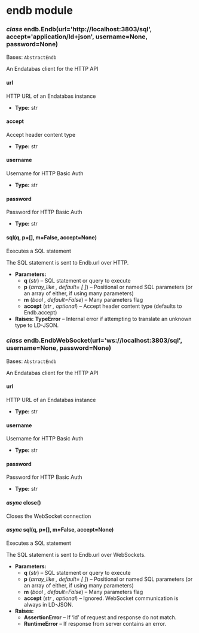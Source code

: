 # endb module

### *class* endb.Endb(url='http://localhost:3803/sql', accept='application/ld+json', username=None, password=None)

Bases: `AbstractEndb`

An Endatabas client for the HTTP API

#### url

HTTP URL of an Endatabas instance

* **Type:**
  str

#### accept

Accept header content type

* **Type:**
  str

#### username

Username for HTTP Basic Auth

* **Type:**
  str

#### password

Password for HTTP Basic Auth

* **Type:**
  str

#### sql(q, p=[], m=False, accept=None)

Executes a SQL statement

The SQL statement is sent to Endb.url over HTTP.

* **Parameters:**
  * **q** (*str*) – SQL statement or query to execute
  * **p** (*array_like* *,* *default=* *\[* *\]*) – Positional or named SQL parameters (or an array of either, if using many parameters)
  * **m** (*bool* *,* *default=False*) – Many parameters flag
  * **accept** (*str* *,* *optional*) – Accept header content type (defaults to Endb.accept)
* **Raises:**
  **TypeError** – Internal error if attempting to translate an unknown type
      to LD-JSON.

### *class* endb.EndbWebSocket(url='ws://localhost:3803/sql', username=None, password=None)

Bases: `AbstractEndb`

An Endatabas client for the HTTP API

#### url

HTTP URL of an Endatabas instance

* **Type:**
  str

#### username

Username for HTTP Basic Auth

* **Type:**
  str

#### password

Password for HTTP Basic Auth

* **Type:**
  str

#### *async* close()

Closes the WebSocket connection

#### *async* sql(q, p=[], m=False, accept=None)

Executes a SQL statement

The SQL statement is sent to Endb.url over WebSockets.

* **Parameters:**
  * **q** (*str*) – SQL statement or query to execute
  * **p** (*array_like* *,* *default=* *\[* *\]*) – Positional or named SQL parameters (or an array of either, if using many parameters)
  * **m** (*bool* *,* *default=False*) – Many parameters flag
  * **accept** (*str* *,* *optional*) – Ignored. WebSocket communication is always in LD-JSON.
* **Raises:**
  * **AssertionError** – If ‘id’ of request and response do not match.
  * **RuntimeError** – If response from server contains an error.
